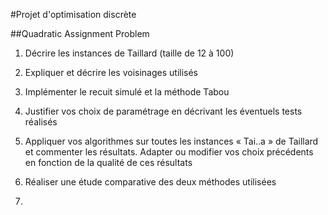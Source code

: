 #Projet d'optimisation discrète

##Quadratic Assignment Problem

1. Décrire les instances de Taillard (taille de 12 à 100)

2. Expliquer et décrire les voisinages utilisés

3. Implémenter le recuit simulé et la méthode Tabou

4. Justifier vos choix de paramétrage en décrivant les éventuels tests réalisés

5. Appliquer vos algorithmes sur toutes les instances « Tai..a » de Taillard et commenter les
   résultats. Adapter ou modifier vos choix précédents en fonction de la qualité de ces résultats
   
6. Réaliser une étude comparative des deux méthodes utilisées

7. 